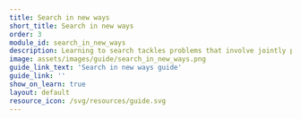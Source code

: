 ```yaml
---
title: Search in new ways
short_title: Search in new ways
order: 3
module_id: search_in_new_ways
description: Learning to search tackles problems that involve jointly predicting multiple mutual dependent output variables.
image: assets/images/guide/search_in_new_ways.png
guide_link_text: 'Search in new ways guide'
guide_link: ''
show_on_learn: true
layout: default
resource_icon: /svg/resources/guide.svg
---
```


